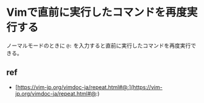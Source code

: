 # Vimで直前に実行したコマンドを再度実行する

ノーマルモードのときに `@:` を入力すると直前に実行したコマンドを再度実行できる。

## ref

- [https://vim-jp.org/vimdoc-ja/repeat.html#@:](https://vim-jp.org/vimdoc-ja/repeat.html#@:)
